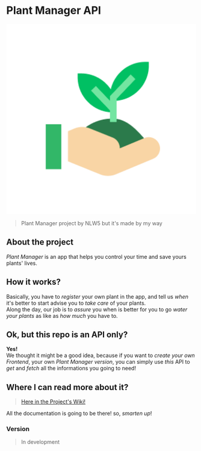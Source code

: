 # Plant Manager API
![Logo](./Assets/icon.png#icon "Logo")
<style>
    img[src*=icon]{width: 10%;}
</style>

> Plant Manager project by NLW5 but it's made by my way

## About the project
_Plant Manager_ is an app that helps you control your time and save yours plants' lives.

## How it works?
Basically, you have to _register_ your own plant in the app, and tell us _when_ it's better to start advise you to _take care_ of your plants. <br>
Along the day, our job is to _assure_ you when is better for you to go _water your plants_ as like as _how much_ you have to.

## Ok, but this repo is an API only?
**Yes!**<br>
We thought it might be a good idea, because if you want to _create your own Frontend_, your own _Plant Manager version_, you can simply use _this_ API to _get_ and _fetch_ all the informations you going to need!

## Where I can read more about it?
> [Here in the Project's Wiki!](https://github.com/Icaro-G-Silva/PlantManagerAPI/wiki) <br>

All the documentation is going to be there! so, _smarten up_!

### Version
> In development
